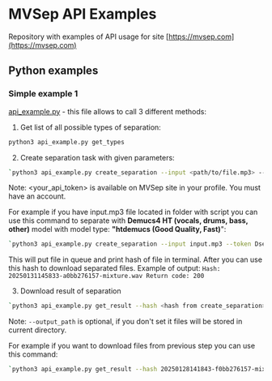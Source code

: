 # MVSep API Examples

Repository with examples of API usage for site [https://mvsep.com](https://mvsep.com)

## Python examples

### Simple example 1

[api_example.py](python_example1/api_example.py) - this file allows to call 3 different methods:

1) Get list of all possible types of separation:
```bash
python3 api_example.py get_types
```

2) Create separation task with given parameters:
```bash
`python3 api_example.py create_separation --input <path/to/file.mp3> --token <your_api_token> --sep_type <separation_type> --add_opt1 <add_opt1> --add_opt2 <add_opt2>`
```
Note: <your_api_token> is available on MVSep site in your profile. You must have an account. 

For example if you have input.mp3 file located in folder with script you can use this command to separate with **Demucs4 HT (vocals, drums, bass, other)** model with model type: **"htdemucs (Good Quality, Fast)**":
```bash
`python3 api_example.py create_separation --input input.mp3 --token DsemTWkdNyChZZWEjnHKVQAcjC543t --sep_type 20 --add_opt1 1 --add_opt2 0`
```

This will put file in queue and print hash of file in terminal. After you can use this hash to download separated files.
Example of output: `Hash: 20250131145833-a0bb276157-mixture.wav Return code: 200`

3) Download result of separation
```bash
`python3 api_example.py get_result --hash <hash from create_separation> --output_path <path where to store the files>`
```
Note: `--output_path` is optional, if you don't set it files will be stored in current directory.

For example if you want to download files from previous step you can use this command:
```bash
`python3 api_example.py get_result --hash 20250128141843-f0bb276157-mixture.wav`
```